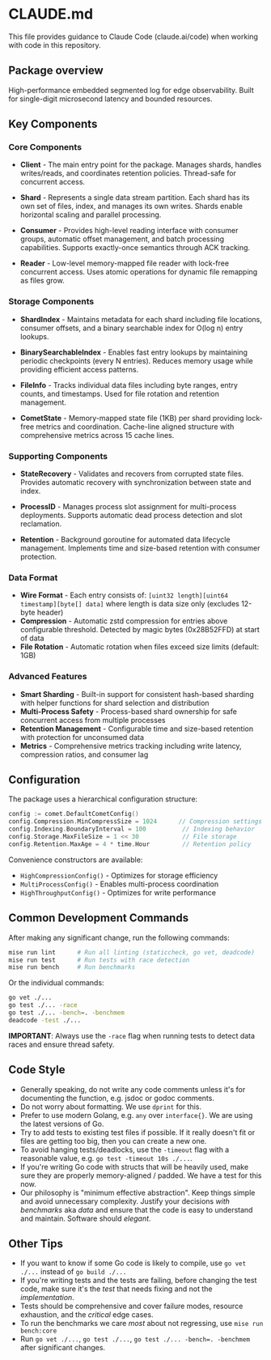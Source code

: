 # CLAUDE.md

This file provides guidance to Claude Code (claude.ai/code) when working with
code in this repository.

## Package overview

High-performance embedded segmented log for edge observability. Built for single-digit microsecond latency and bounded resources.

## Key Components

### Core Components

- **Client** - The main entry point for the package. Manages shards, handles writes/reads, and coordinates retention policies. Thread-safe for concurrent access.

- **Shard** - Represents a single data stream partition. Each shard has its own set of files, index, and manages its own writes. Shards enable horizontal scaling and parallel processing.

- **Consumer** - Provides high-level reading interface with consumer groups, automatic offset management, and batch processing capabilities. Supports exactly-once semantics through ACK tracking.

- **Reader** - Low-level memory-mapped file reader with lock-free concurrent access. Uses atomic operations for dynamic file remapping as files grow.

### Storage Components

- **ShardIndex** - Maintains metadata for each shard including file locations, consumer offsets, and a binary searchable index for O(log n) entry lookups.

- **BinarySearchableIndex** - Enables fast entry lookups by maintaining periodic checkpoints (every N entries). Reduces memory usage while providing efficient access patterns.

- **FileInfo** - Tracks individual data files including byte ranges, entry counts, and timestamps. Used for file rotation and retention management.

- **CometState** - Memory-mapped state file (1KB) per shard providing lock-free metrics and coordination. Cache-line aligned structure with comprehensive metrics across 15 cache lines.

### Supporting Components

- **StateRecovery** - Validates and recovers from corrupted state files. Provides automatic recovery with synchronization between state and index.

- **ProcessID** - Manages process slot assignment for multi-process deployments. Supports automatic dead process detection and slot reclamation.

- **Retention** - Background goroutine for automated data lifecycle management. Implements time and size-based retention with consumer protection.

### Data Format

- **Wire Format** - Each entry consists of: `[uint32 length][uint64 timestamp][byte[] data]` where length is data size only (excludes 12-byte header)
- **Compression** - Automatic zstd compression for entries above configurable threshold. Detected by magic bytes (0x28B52FFD) at start of data
- **File Rotation** - Automatic rotation when files exceed size limits (default: 1GB)

### Advanced Features

- **Smart Sharding** - Built-in support for consistent hash-based sharding with helper functions for shard selection and distribution
- **Multi-Process Safety** - Process-based shard ownership for safe concurrent access from multiple processes
- **Retention Management** - Configurable time and size-based retention with protection for unconsumed data
- **Metrics** - Comprehensive metrics tracking including write latency, compression ratios, and consumer lag

## Configuration

The package uses a hierarchical configuration structure:

```go
config := comet.DefaultCometConfig()
config.Compression.MinCompressSize = 1024      // Compression settings
config.Indexing.BoundaryInterval = 100          // Indexing behavior
config.Storage.MaxFileSize = 1 << 30            // File storage
config.Retention.MaxAge = 4 * time.Hour         // Retention policy
```

Convenience constructors are available:

- `HighCompressionConfig()` - Optimizes for storage efficiency
- `MultiProcessConfig()` - Enables multi-process coordination
- `HighThroughputConfig()` - Optimizes for write performance

## Common Development Commands

After making any significant change, run the following commands:

```bash
mise run lint      # Run all linting (staticcheck, go vet, deadcode)
mise run test      # Run tests with race detection
mise run bench     # Run benchmarks
```

Or the individual commands:

```bash
go vet ./...
go test ./... -race
go test ./... -bench=. -benchmem
deadcode -test ./...
```

**IMPORTANT**: Always use the `-race` flag when running tests to detect data races and ensure thread safety.

## Code Style

- Generally speaking, do not write any code comments unless it's for documenting the function, e.g. jsdoc or godoc comments.
- Do not worry about formatting. We use `dprint` for this.
- Prefer to use modern Golang, e.g. `any` over `interface{}`. We are using the latest versions of Go.
- Try to add tests to existing test files if possible. If it really doesn't fit or files are getting too big, then you can create a new one.
- To avoid hanging tests/deadlocks, use the `-timeout` flag with a reasonable value, e.g. `go test -timeout 10s ./...`.
- If you're writing Go code with structs that will be heavily used, make sure they are properly memory-aligned / padded. We have a test for this now.
- Our philosophy is "minimum effective abstraction". Keep things simple and avoid unnecessary complexity. Justify your decisions _with benchmarks_ aka _data_ and ensure that the code is easy to understand and maintain. Software should _elegant_.

## Other Tips

- If you want to know if some Go code is likely to compile, use `go vet ./...` instead of `go build ./...`
- If you're writing tests and the tests are failing, before changing the test code, make sure it's the _test_ that needs fixing and not the _implementation_.
- Tests should be comprehensive and cover failure modes, resource exhaustion, and the _critical_ edge cases.
- To run the benchmarks we care _most_ about not regressing, use `mise run bench:core`
- Run `go vet ./...`, `go test ./...`, `go test ./... -bench=. -benchmem` after significant changes.
